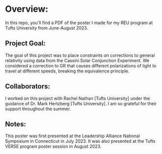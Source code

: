 # Overview:

In this repo, you'll find a PDF of the poster I made for my REU program at Tufts University from June-August 2023.

## Project Goal:

The goal of this project was to place constraints on corrections to general relativity using data from the Cassini Solar Conjunction Experiment. We considered a correction to GR that causes different polarizations of light to travel at different speeds, breaking the equivalence principle. 

## Collaborators:

I worked on this project with Rachel Nathan [Tufts University] under the guidance of Dr. Mark Hertzberg [Tufts University]. I am so grateful for their support throughout the summer.

## Notes:

This poster was first presented at the Leadership Alliance National Symposium in Connecticut in July 2023. It was also presented at the Tufts VERSE program poster session in August 2023.

